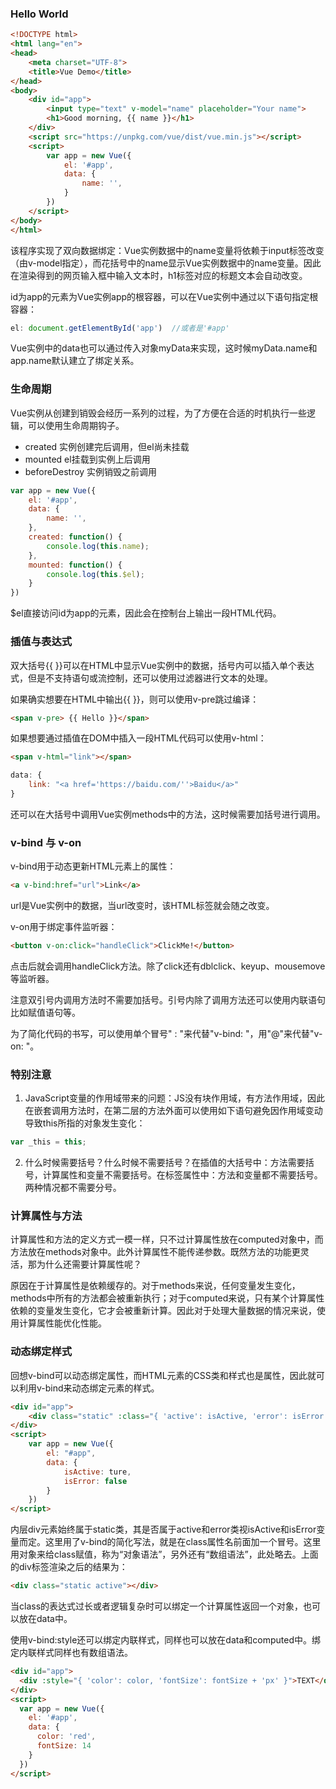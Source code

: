 ### Hello World

```html
<!DOCTYPE html>
<html lang="en">
<head>
    <meta charset="UTF-8">
    <title>Vue Demo</title>
</head>
<body>
    <div id="app">
        <input type="text" v-model="name" placeholder="Your name">
        <h1>Good morning, {{ name }}</h1>
    </div>
    <script src="https://unpkg.com/vue/dist/vue.min.js"></script>
    <script>
        var app = new Vue({
            el: '#app',
            data: {
                name: '',
            }
        })
    </script>
</body>
</html>
```

该程序实现了双向数据绑定：Vue实例数据中的name变量将依赖于input标签改变（由v-model指定），而花括号中的name显示Vue实例数据中的name变量。因此在渲染得到的网页输入框中输入文本时，h1标签对应的标题文本会自动改变。

id为app的元素为Vue实例app的根容器，可以在Vue实例中通过以下语句指定根容器：

```javascript
el: document.getElementById('app')  //或者是'#app'
```

Vue实例中的data也可以通过传入对象myData来实现，这时候myData.name和app.name默认建立了绑定关系。

### 生命周期

Vue实例从创建到销毁会经历一系列的过程，为了方便在合适的时机执行一些逻辑，可以使用生命周期钩子。

- created  实例创建完后调用，但el尚未挂载
- mounted  el挂载到实例上后调用
- beforeDestroy  实例销毁之前调用

```javascript
var app = new Vue({
    el: '#app',
    data: {
        name: '',
    },
    created: function() {
        console.log(this.name);
    },
    mounted: function() {
        console.log(this.$el);
    }
})
```

$el直接访问id为app的元素，因此会在控制台上输出一段HTML代码。

### 插值与表达式

双大括号{{ }}可以在HTML中显示Vue实例中的数据，括号内可以插入单个表达式，但是不支持语句或流控制，还可以使用过滤器进行文本的处理。

如果确实想要在HTML中输出{{ }}，则可以使用v-pre跳过编译：

```html
<span v-pre> {{ Hello }}</span>
```

如果想要通过插值在DOM中插入一段HTML代码可以使用v-html：

```html
<span v-html="link"></span>
```

```javascript
data: {
    link: "<a href='https://baidu.com/''>Baidu</a>"
}
```

还可以在大括号中调用Vue实例methods中的方法，这时候需要加括号进行调用。

### v-bind 与 v-on

v-bind用于动态更新HTML元素上的属性：

```html
<a v-bind:href="url">Link</a>
```

url是Vue实例中的数据，当url改变时，该HTML标签就会随之改变。

v-on用于绑定事件监听器：

```html
<button v-on:click="handleClick">ClickMe!</button>
```

点击后就会调用handleClick方法。除了click还有dblclick、keyup、mousemove等监听器。

注意双引号内调用方法时不需要加括号。引号内除了调用方法还可以使用内联语句比如赋值语句等。

为了简化代码的书写，可以使用单个冒号" : "来代替"v-bind: "，用"@"来代替"v-on: "。

### 特别注意

1. JavaScript变量的作用域带来的问题：JS没有块作用域，有方法作用域，因此在嵌套调用方法时，在第二层的方法外面可以使用如下语句避免因作用域变动导致this所指的对象发生变化：

```javascript
var _this = this;
```

2. 什么时候需要括号？什么时候不需要括号？在插值的大括号中：方法需要括号，计算属性和变量不需要括号。在标签属性中：方法和变量都不需要括号。两种情况都不需要分号。

### 计算属性与方法

计算属性和方法的定义方式一模一样，只不过计算属性放在computed对象中，而方法放在methods对象中。此外计算属性不能传递参数。既然方法的功能更灵活，那为什么还需要计算属性呢？

原因在于计算属性是依赖缓存的。对于methods来说，任何变量发生变化，methods中所有的方法都会被重新执行；对于computed来说，只有某个计算属性依赖的变量发生变化，它才会被重新计算。因此对于处理大量数据的情况来说，使用计算属性能优化性能。

### 动态绑定样式

回想v-bind可以动态绑定属性，而HTML元素的CSS类和样式也是属性，因此就可以利用v-bind来动态绑定元素的样式。

```html
<div id="app">
    <div class="static" :class="{ 'active': isActive, 'error': isError }"></div>
</div>
<script>
    var app = new Vue({
        el: "#app",
        data: {
            isActive: ture,
            isError: false
        }
    })
</script>
```

内层div元素始终属于static类，其是否属于active和error类视isActive和isError变量而定。这里用了v-bind的简化写法，就是在class属性名前面加一个冒号。这里用对象来给class赋值，称为“对象语法”，另外还有“数组语法”，此处略去。上面的div标签渲染之后的结果为：

```html
<div class="static active"></div>
```

当class的表达式过长或者逻辑复杂时可以绑定一个计算属性返回一个对象，也可以放在data中。

使用v-bind:style还可以绑定内联样式，同样也可以放在data和computed中。绑定内联样式同样也有数组语法。

```html
<div id="app">
  <div :style="{ 'color': color, 'fontSize': fontSize + 'px' }">TEXT</div>
</div>
<script>
  var app = new Vue({
    el: '#app',
    data: {
      color: 'red',
      fontSize: 14
    }
  })
</script>
```

